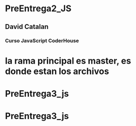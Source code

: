 # PreEntrega2_JS

## David Catalan
### Curso JavaScript CoderHouse

# la rama principal es master, es donde estan los archivos


# PreEntrega3_js
# PreEntrega3_js
